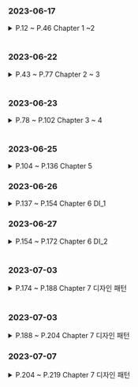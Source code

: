 ### 2023-06-17
<details>
<summary>P.12 ~ P.46 Chapter 1 ~2 </summary>

고객 : "처음에는 요구 사항을 빠르게 반영해주었는데 시간이 지날수록 간단한 요구 사항도 개발이 안되고 있다."

개발자 : "단순해 보여도 변경할 곳이 너무 많다. 어떤 기능에 문제가 생길지 모른다."

소프트웨어의 설계가 미숙하고 엉망일 때 발생하는 전형적인 증상이다.

---

**if-else문을 추가할 수록 코드는 지저분해진다.**

요구사항이 추가될 수록 단순히 복사-붙여넣기로 추가하면 되므로, 빠르게 구현할 수 있다.

그러나 코드가 커지다 보면 추가하거나 수정하기 어려워지고 오래걸리게 된다.

이것이 "초기 요구사항은 빠르게 개발되었는데 시간이 갈 수록 개발이 안된다." 상황이다.

---

**수정하기 좋은 코드를 가져야 한다.**

- 코드를 분리하자. 두 종류의 코드가 섞일 때보다 분리할 때 더 구분하기 쉽다.

- 하나의 애플리케이션에 여러개의 기능이 분산된 것보다는 구조를 복잡하게 잡고, 코드를 분리함으로써 코드가 간결해지는 것이 낫다.

- 추가사항이 발생하면 기존의 처리 코드가 영향을 받지 않는다.

객체지향 설계를 통해 소프트웨어를 쉽게 변경할 수 있는 유연함을 가져야 한다.

---

**절차지향**은 프로그램 규모가 커질수록 데이터 타입이 변경되거나, 다른 예기치 못한 값을 추가 해야 할 경우 프로시저를 모두 수정해야 하거나 오류를 발생하기도 한다.

프로그램 수정 -> 다른 곳 문제 발생 후 수정 -> 다시 다른 곳 문제 발생 후 수정의 악순환 발생 가능

**객체지향**은 프로시저를 하나의 객체로 묶어 각 객체는 자신만의 기능만 제공하게 한다.
객체 별로 데이터와 프로시저를 알맞게 설정해야 한다. 이를 통해 객체의 데이터를 변경하더라도
해당 객체만 수정하면 된다. 이는 "캡슐화" 장점을 갖는다.

---

객체는 어떤 데이터 타입 값으로 보관하는지 중요하지 않다.

객체는 그 행위가 어떻게 일어나는지 알 수 없다. 단지, 그 행위 기능을 제공한다는 것이 중요한다.

이를 인터페이스(객체가 제공하는 기능에 대한 명세서)와 클래스를 사용하여 제공한다.

```
이 인터페이스를 이용하여 클래스를 구현하고 클래스는 메모리에 객체(인스턴스) 생성
이 인스턴스는 인터페이스에 정의된 기능 제공
```

---

객체는 자신만의 책임과 크기가 있다.

파일 읽기, 암호화 처리, 파일 쓰기 객체들은 각각 자신의 기능만 수행하고 책임을 가져야 하며 다른 기능이 필요할 경우 해당 객체에 요청한다.

객체 지향 설계를 지닌 프로그램을 만들기 위해 객체에 대한 할당을 미리 결정해야 한다.

- 기왕이면 객체가 갖는 책임을 작게하고 객체가 제공하는 기능의 갯수가 적도록 구현한다.

- 여러개의 프로시저를 하나의 기능에 넣지말고(절차지향이 되버린다.) 한 객체는 하나의 책임을 갖게 함으로써, 객체가 갖는 책임을 분해한다. 이를 단일 책임 원칙(Single Responsibility Principle; SRP)이라고 한다.

---

**한 객체가 다른 객체의 메서드를 호출할 때 의존(Dependency)라고 한다.**

- 의존을 할 경우 해당 객체의 타입이 변경될 때 나도 변경될 가능성이 높다.

- 순환 의존이 발생할 수 있다. A -> B -> C -> A 순서대로 호출할 수 있기 때문이다.

- 이를 해결하기 위해 의존 역전 법칙(Dependency inversion principle; DIP)를 적용한다.

</details>

<br>

### 2023-06-22
<details>
<summary>P.43 ~ P.77 Chapter 2 ~ 3 </summary>

```
**의존의 양면성**
요구사항이 추가되어 boolean 값 리턴이 아닌 String을 리턴해야 할 때가 생길 수 있다.
- 내가 변경되면 나에게 의존하고 있는 코드에 영향을 준다.
- 나의 요구가 변경되면 내가 의존하고 있는 타입에 영향을 준다.

**캡슐화**
객체 지향은 캡슐화를 통해 다른 곳에 미치는 영향을 최소화 해야 한다.

캡슐화란 객체가 내부적으로 어떻게 기능을 구현하는지 감추는 것.
이를 통해 내부의 기능 구현이 변경되더라도 기능을 사용하는 코드는 영향을 받지 않게 한다.

절차 지향으로 프로그래밍할 경우 변경사항이 생겼을 때, 예:) A기능을 AA로 바꾸어 주세요
하였을 때, A를 사용하는 모든 로직을 연쇄적으로 변경해야 한다.

예:) if(member.isMale() && member.getExpiryDate()!= null && //조건 생략) {
    // 만료에 따른 처리
}


캡슐화된 기능을 통해 다음과 같은 이점을 얻는다. 
1. A 기능을 메서드화 한다.
2. A 기능을 AA로 바꾸어 주세요.
3. 메서드화된 A기능 로직을 바꾼다.
4. 해당 기능을 사용하는 모든 로직들은 변경사항이 일어나지 않는다.

예:) if(member.isExpired()){
    // 만료에 따른 처리
}

해당 로직은 isExpired() 메서드가 어떻게 구현했는지 모른다. 단지 isExpired가 만료되면 만료 처리를 할 뿐이다.

캡슐화를 위해 두 규칙을 지키자
- Tell, Don't Ask (데이터를 물어보지 말고 기능을 실행해라)
- 데미테르의 법칙
    (메서드에서 생성한,
     파라미터로 받은,
     필드로 참조하는)
위의 3가지 에 대한 객체의 메서드만 호출한다.

member.getDate().getTime()과 같이 getDate()메서드가 리턴한 getTime() 메서드를 호출하면 데미테르의 법칙 위반이다.
-> member.someMethod() 와 같이 구현하자.

"신문 배달부와 지갑 문제"가 이에 대한 문제를 정확히 지적한다.

---

객체지향 설계 과정은 다음과 같다.

1. 제공해야 할 기능을 찾고, 세분화하고 알맞은 객체에 할당한다.
    A. 기능을 구현할 때 필요한 데이터를 객체에 추가한다.
    B. 그 데이터를 이용하는 기능을 넣을 수 있다.
    C. 기능은 최대한 캡슐화 한다.
2. 객체 간에 어떻게 메시지를 주고받을지 결정한다.
3. 위 과정을 반복한다.

객체의 크기는 구현을 진행하는 과정에서 점진적으로 명확해진다. 개발이 진행되며 설계도 변경되기 때문이다. 그렇기에 유연한 구조를 갖도록 해야 한다.
그렇기에 구현 과정에서 한 클래스의 책임이 섞여 있다면 객체를 새로 만들어 책임을 분리시킨다.

암호화 객체 -> 파일 읽기 , 파일 쓰기
위 방법에서
흐름 제어 객체 -> 파일 읽기, 암호화, 파일 쓰기

---
**다형성과 추상화**
Coupon 클래스가 쿠폰의 기본적인 기능을 제공하고 있을 때,
새로운 쿠폰 기능을 구현할 때는 Coupon 클래스를 상속받아 사용한다.

상속받는 자식(하위) 클래스와 상속해주는 상위(부모) 클래스라고 부른다.
부모가 구현한 클래스를 구현받을 수 있는 것이다.

그러나 모든 기능을 다 주면 안될 때가 있다. 이를 접근 지정자(private, public 등)를 통해 제한한다.

부모 기능을 재정의 해서 사용할 경우, @Override 사용
---
다형성은 한 객체가 여러 가지 모습을 갖는다는 것을 의미 한다. 상속을 통해 구현한다.

한 객체가 타입A, 타입B, 타입C의 기능 실행 요청을 처리할 수 있음으로써 각 타입마다 다르게 사용할 수 있다.

상속에는 인터페이스 상속(메서드 직접구현)과 구현 상속(구현된 메서드 수정 가능)이 있다.
---
**추상화와 유연함**

A,B,C의 서로 다른 기능이 있다. 그런데 3 기능은 '로그 수집'이라는 프로세스를 처리하는 과정이다.
이 기능들을 추상화 함으로써 '로그 수집'이라는 개념으로 정의한다.

interface LogCollector{
    public void collect();
}
다음과 같은 인터페이스는 시그니처만 정의할 뿐 실제 구현을 제공하지 못한다.
이 추상타입은 A,B,C중 어떤 기능을 할지 모르고 '로그 수집'이라는 의미만 제공한다.

왜 추상화를 사용하는가?
데이터 변경사항이 일어날 때마다 다른 객체가 본연의 책임과 상관없는 일을 하지 않게 하기 위해서이다.

추상타입의 다형성을 통해 하나의 타입으로 동작시킬 수 있다.
이를 통해 이를 사용하는 객체는 그 타입만 사용하도록 수정할 수 있다.
예:)FileDataReader, SocketDataReader가 ByteSource 타입을 상속받으면,
    FlowController는 ByteSource만 사용하면 된다.

ByteSource 타입의 객체를 생성하는 기능을 별도 객체로 분리한 뒤, 그 객체를 사용해서 ByteSource 생성, DI를 통해 ByteSource를 전달받으면, 캡슐화까지 가능!

이를 통해 ByteSource에 추가 구현 클래스가 생성되거나, 종류가 변경되어도 FlowController 클래스는 변경이 없으며, FlowController의 제어 흐름을 변경할 때, ByteSource의 객체 생성 부분은 영향을 주지 않는 유연함을 갖을 수 있게 된다.
```
</details>

<br>


### 2023-06-23
<details>
<summary>P.78 ~ P.102 Chapter 3 ~ 4 </summary>

```
변경되는 부분은 추상화 해야 한다.
다양한 상황에서 코드를 작성하고 유연한 설계를 만들어 보는 경험이 필요하다.

요구사항이 변경될 때, 변화되는 부분들을 추상 타입으로 교체하면 유연하게 대처가 가능하다.

인터페이스에 대고 프로그래밍을 하면 유연함을 얻을 수 있다.
그러나, 타입이 증가하고 구조도 복잡해지기 때문에 변화 가능성이 높은 경우에만 사용한다.

인터페이스는 사용하는 코드 입장에서 알아볼 수 있도록 명확하게 작성해야 한다.

다른 사람이 일시적으로 테스트가 필요하지만 구현이 완성되지 않았을 때, 인터페이스를 통해 Mock객체를 만들어 하드코딩 한 뒤, 테스트 할 수 있도록 돕는 장점이 있다.

---
**상속보단 조립**
상속을 통한 단점은 다음과 같다.
1. 상위 클래스 변경의 어려움
    - 계층도가 커질수록 영향을 받는 클래스가 많아 상위 클래스 변경이 어렵다.

2. 불필요한 클래스 증가
    - 비슷한 클래스가 있음에도 불구하고 지속적인 상속을 통해 불필요하게 증가한다.

3. 상속의 오용
    - 많은 메서드들에 대해 어떤 것을 사용할지 몰라 비정상적으로 사용할 가능성이 있다.

---
조립을 통해 재사용이 가능하다.

클래스를 재사용함으로써 조립을 한다.
Class Storage {
    Compressor compressor();
    Encryptor encryptor();
    boolean useCompression();
    boolean useEncrpytion();

    //추가 조립을 통해 재사용 가능
    boolean useCache();
}
Storage 자체에서 압축,캐시 등의 목적으로 사용할 수 있도록 제공이 가능하다.
또한 조립은 런타임에 객체를 바꿀 수 있다.

그렇기 때문에 기능을 재사용해야 할 경우 상속보다는 조립을 고민하자.

---
위임(delegation)을 통해 내가 할 일을 다른 객체에 넘긴다. 조립 방식을 통해 구현한다.
이를 통해 세분화 되는게 많아지지만 이 과정에서 조립과 위임을 통해 객체를 재사용할 수 있다.

상속은 명확한 IS-A('A는 B이다') 관계가 성립될 때만 사용하자.
```
</details>

<br>

### 2023-06-25
<details>
<summary>P.104 ~ P.136 Chapter 5 </summary>

```
**설계원칙 SOLID**

객체지향적 기본의 설계 원칙은 다음과 같다.

- 단일 책임 원칙(Single responsibility principle; SRP)
    - 클래스는 단 한 개의 책임을 가져야 한다.
    - 여러 책임을 갖게 되면 그 클래스의 각 책임과 관련 코드가 변경될 수 있다.
    - 하나의 클래스가 가진 서로 다른 메서드를 사용할 때, 그 메서드가 요구하는 타입으로 변경 되어야 할 경우
    각각 다른 책임에속할 가능성이 높고 책임 분리 후보가 될 수 있다.

- 개방 폐쇄 원칙(Open-close principle; OCP)
    - 확장에는 열려 있어야 하고, 변경에는 닫혀 있어야 한다.
        - 기능을 변경, 확장하면서 그 기능을 사용하는 코드는 수정하지 않는다.
    - 추상화, 상속, 오버라이딩을 통해 구현할 수 있다. 이를 통해 클래스 코드를 바뀌지 않으면서 확장할 수 있다.
    - 다운 캐스팅은 OCP 원칙을 어기는 증상이다.(insanceof 등의 사용)

- 리스코프 치환 원칙(Liskov Subsitution Principle; LSP)
    - 상위 타입의 객체를 하위 타입의 객체로 치환해도 상위 타입을 사용하는 프로그램은 정상적으로 동작해야 한다.
    - 직사각형 정사각형 문제를 통해 상속 관계 처럼 보여도, 상속 관계로 묶을 수 없다. 이를 별개의 타입으로 구현해야 한다.
    - instanceOf를 연산자를 사용하면 하위 타입이 상위 타입을 대체하지 못하는 상황이 발생하므로 원칙 위반이다.(상위 타입의 추상화가 덜 된 것이다.)

- 인터페이스 분리 법칙(Interface Segregation Principle; ISP)
    - 인터페이스는 그 인터페이스를 사용하는 클라이언트 기준으로 분리해야 한다.
        (자신이 사용하는 메서드에만 의존해야 한다.)
    - 사용하는 기능만 제공하도록 인터페이스를 분리함으로써 변경의 여파를 최소화 한다.
        (단일 책임 원책과도 연결된다.)
    - 인터페이스 중심으로 분리하면 클라이언트가 영향을 받을 수 있으므로 분리하는 기준을 클라이언트로 한다.

- 의존 역전 법칙(Dependency Inversion Principle; DIP)
    - 고수준 모듈(상대적으로 큰 틀)은 저수준 모듈(개별적인 요소가 어떻게 구현)의 구현에 의존하면 안된다.
        저수준 모듈이 고수준 모듈에서 정의한 추상 타입에 의존해야 한다.
    - 고수준 모듈의 추상화를 통해 유연함을 확보한다.
        이를 통해, LSP, OCP 설계를 만들어준다.
    - 기능상 필요없는 고수준 모듈을 저수준 모듈로 사용할 경우 독립적인 배포가 어렵다.

이들을 합쳐 SOLID 설계 원칙이라고 한다.

```

</details>

### 2023-06-26
<details>
<summary>P.137 ~ P.154 Chapter 6 DI_1 </summary>

```
**DI(Dependency Injection; 의존성 주입)**

변화되는 부분을 추상화한 인터페이스는 패키지의 다른 코드에 영향을 주지 않으며 
확장할 수 있는 구조를 갖고 있다.(개방 폐쇄 원칙)

인터페이스를 상속받아 구현한 클래스는 구상 클래스
(new 키워드를 사용하여 인스턴스를 만드는 클래스)에 의존하지 않는다.(의존 역전 원칙)

각각의 클래스가 서로의 타입에 의존할 경우 순환 의존을 발생시킨다. 
향후 유지보수를 위해선 발생시키지 말아야 한다.

추상화한 객체를 사용하게 되면 생성과 초기화를 해주는 것은 누구인가?

이를 메인이 수행한다.
    - 어플리케이션 영역에서 사용될 객체 생성
    - 각 객체 간의 의존 관계 설정
    - 어플리케이션 실행

모든 의존은 메인 영역에서 어플리케이션 영역으로 향한다. 반대는 존재하지 않으며 변경되지도 않는다. 

필요한 객체를 가져와 기능을 실행시켜 객체를 제공하는 책임을 갖는 객체를 Service Locator 라고 한다. 
그러나 Service Locator를 보완하기 위한 방법으로 DI를 사용하자.

--------------

DI는 외부에서 의존(dependency)하는 객체를 주입(injection) 하는 방법이다.

main 메서드에서 생성자를 통해 이들이 사용할 객체(인스턴스에 생성된 객체)를 주입(Injection) 한다.

main 클래스는 다른 객체에게 객체 생성과 조립 책임을 위임한 뒤 그 객체가 생성한 객체를 구하는 방식으로 변경된다.

객체 조립 기능이 분리됨으로써, XML 파일을 이용하여 이를 설정하고 파일을 읽어와 초기화 해줄 수 있도록 할 수 있다.
스프링 프레임워크가 이를 제공해준다.

--------------
2.1 생성자 방식
생성자를 통해 의존 객체를 전달받는 방식이다.
private JobQueue jobQueue;

//생성자를 통해 객체를 필드에 보관한 뒤 의존 객체 전달 받음
public JobCLI(JobQueue jobQueue){
    this.jobQueue = jobQueue;
}

생성자 방식은 객체를 새엇ㅇ하는 시점에 필요한 모든 의존 객체를 준비할 수 있기 때문에 생성하는 시점에서 의존 객체가 정상인지 알 수 있다.

설정 메서드 방식은 객체를 생성한 뒤에 의존 객체를 주입함으로써, 설정하지 못한 상태에서 객체를 사용하기 때문에 NPE가 발생하기도 한다.

DI는 의존 객체를 Mock 객체로 쉽게 대체할 수 있어서 단위 테스트 하기 쉽다.

```

</details>


### 2023-06-27
<details>
<summary>P.154 ~ P.172 Chapter 6 DI_2 </summary>

```
기존에는 XML을 이용하여 DI를 하였으나 스프링 3버전 이후 자바 코드 기반으로 설정을 할 수 있게 되었다.

안드로이드 프레임워크는 DI 처리가 어려워 Service Locator를 사용한다.

Service Locator는 어플리케이션에서 필요로 하는 객체를 제공하는 책임을 갖는다.
그렇기에 Service Locator에 의해 객체를 구하고 기능을 실행하면 이에 맞는 리턴을 할 수 있어야 한다.

메인 영역에서 Service Locator터가 제공할 객체를 생성하고
어플리케이션 영역에서 Service Locator를 초기화 한다.

----

1.객체 등록 방식의 Service Locator 구현 방법

Service Locator를 사용할 때 사용할 객체 전달
인스턴스를 지정하고 참조하기 위한 static 메서드 제공

위 두 방식을 통해 생성자 방식으로 생성 후 static 메서드를 만들어 접근할 수 있도록 만든다.

객체가 많을 경우 가독성이 떨어지므로 별도로 제공해준다.

2.상속을 통한 Service Locator 구현 방법

객체를 구하는 추상 메서드를 제공하는 상위 타입 구현
상속 타입을 상속받은 하위 타입에서 사용할 객체 설정

두 방식을 통해 추상 메서드 구현 + 해당 메서드를 구현한 객체 방식으로 만든다.

3. Generic/Template를 이용한 Service Locator 구현 방법

중복해서 만드는 문제를 피하기 위해 Generic을 사용한다.
의존 대상들의 타입이 명시되지 않기 때문에 타입이 변경 되어도 영향을 받지 않는다.

Service Locator의 단점은 인터페이스 분리 법칙을 위반하고 다른 타입에 대한 의존이 발생한다.
뿐만 아니라, 동일 타입 객체가 다수 필요할 경우 별도로 메서드를 만들어 주어야 한다.

이 문제들은 변경의 유연함을 떨어트리고 DI에서 발생하지 않기 때문에 DI를 사용하자.
```

</details>

<br>

### 2023-07-03
<details>
<summary>P.174 ~ P.188 Chapter 7 디자인 패턴 </summary>

### 디자인 패턴이란?

- 재설계를 최소화 하며 요구 사항의 변화를 수용할 수 있도록 반복적으로 사용되는 설계, 클래스, 구성, 객체간 흐름 등에 대해 발생하는 일정한 패턴

디자인 패턴 장점

- 각 패턴의 장단점을 통해 올바른 설계 빠른 적용 가능
- 시스템의 문서화, 이해, 유지 보수 도움

#### 전략(Strategy) 패턴

if - else문으로 코드를 구현하면 기능이 추가될 때마다 메서드를 수정해야 한다.
또한 코드 분석을 어렵게 만든다.

이를 해결하기 위해 가격 할인 정책을 별도 객체로 분리한다.

예시:)

<img src="./image/Design_Pattern_1.png" style="width:100%;">

Client - 콘텍스트
Interface - 전략
Train, Bus - 전략 콘크리트 클래스

상품의 할인 금액 계산을 추상화 하고 이를 구현한 클래스는 이에 맞는 계산 알고리즘을 제공한다.

이렇듯 기능(전략, 알고리즘)을 별도로 분리하는 설계 방법을 전략 패턴이라고 한다.

이를 통해, 콘크리트 클래스(인터페이스, 클라이언트 쌍을 이룬 것) 코드의 변경 없이 새로운 전략을 추가할 수 있다.

---

#### 템플릿 메서드(Template Method) 패턴

- 완전히 동일한 절차(예: 인증 처리 과정)를 가진 코드를 작성하는 일이 있다.

- 실행/단계는 동일하나 각 단계의 일부의 구현이 다를 경우 사용하는 것이 **템플릿 메서드** 패턴이다. 다음 2가지로 구성된다.

    - 실행 과정을 구현한 상위 클래스

    - 실행 과정의 일부 단계를 구현한 하위 클래스

기능을 구현하는데 필요한 각 단계를 정의할 때, 일부 단계는 추상 메서드를 호출하는 방식으로 구현한다.

-> 두 Method에서 동일했던 실행 과정을 구현할 경우, 추상 메서드로 분리한다.
-> 이 메서드를 상속받아 하위 클래스에서 알맞게 재정의 해준다.

비슷한 코드가 중복될 때, 템플릿 메서드를 사용하기 좋다.

일반적인 경우, 하위 타입이 상위 타입의 기능을 재사용하나
템플릿 메서드 패턴에서는 상위 타입이 실행 흐름을 제어하고 하위 타입은 이를 호출하는 구조를 갖는다.

</details>

<br>

### 2023-07-03
<details>
<summary>P.188 ~ P.204 Chapter 7 디자인 패턴 </summary>

#### 상태(State) 패턴

상태에 따라 동일한 기능 요청의 처리를 다르게 처리 해야 할 때 사용 할 수 있는 디자인 패턴이다.

간단한 구현 예시
1. Interface를 통해 필요한 기능들을 제공한다.
2. Context는 클라이언트로부터 기능 실행을 요청받으면 Interface를 구현한 객체에 처리를 위임(parameter, this 사용)한다.
3. Interface를 구현한 객체는 Context로 부터 현재 상태(this)를 받아 메서드를 처리(this에 대한 객체의 메서드)한다.

이를 통해 새로운 상태가 추가되더라도 Context가 받는 영향은 최소화 된다. 또한 복잡한 조건문이나 분기문을 없앨 수 있어 코드가 간결해진다.

상태 객체는 상태 변경을 위한 목적으로 접근이 필요 없을 경우 private 접근자를 사용하여 자신이 수행해야 하는 작업만 처리한다.

#### 데코레이터(Decorator) 패턴

여러 기능을 상속 대신 위임을 통해 조합하는 방식으로 구현하는 디자인 패턴이다.

간단한 구현 예시
1. Decorator 기능을 제공하는 추상 클래스를 생성한다.
    (이 클래스 또한 Client가 사용할 Context(Interface)를 구현받는다.)
2. 추상 클래스를 상속받아 각 자신이 수행할 기능을 구현한다.
    (암호화할 경우, super.method를 통해 부모에게 암호화를 위임하도록 구현한다.)

데코레이터 패턴은 조합하는 방식으로 기능을 확장할 수 있는 장점이 있다.

데이터를 압축한 뒤 암호화 혹은 암호화 한 뒤 압축에 대해 기능 적용 순서 변경이 쉽다.

단일 책임 원칙을 지킨다.

데코레이터 패턴은 대표적으로 **Transaction** 처리에 사용된다.

1~6번의 흐름이 진행되어야 할 때, 사소한 기능인 6번 과정에 문제가 생겼다.
그렇다면 1~5번 흐름 또한 롤백해야 하는가? 실제 필요한 기능이 정상적으로 실행 되었을 경우
정상적으로 커밋 후 이후 사후 처리를 진행할 수 있다.

데코레이너 패턴 단점은, 코드만으로는 기능이 어떻게 동작하는지 어려워서 런타임에 생성된 객체의 구조를 이해해야 한다.

<img src="./image/Decorator_Pattern." style="width:100%;">

</details>

### 2023-07-07
<details>
<summary>P.204 ~ P.219 Chapter 7 디자인 패턴 </summary>

#### 프록시(Proxy) 패턴

실제 객체를 대신하는 프록시 객체를 사용하여 실제 객체의 생성, 접근 등을 제어할 수 있도록 돕는 디자인 패턴이다.

구현 예시는 다음과 같다.

```Java
public class ProxyImage implements Image {
    private RealImage image;
    //생성자 주입 String path;
    
    public void draw(){

        if(image == null){
            image = new RealImage(path); // 최초로 접근 할 때, 객체를 생성 한다.
        }
        image.draw(); // RealImage 객체에 위임한다.
    }
}
```

- RealImage는 draw 메서드가 호출되기 전까지 객체를 생성하지 않는다. (메모리 낭비 방지 가능)

- 최초로 호출되면 데이터를 메모리에 보관하여 입력 값들을 처리하는 RealImage 객체를 사용한다.

- 이를 호출할 때, RealImage인지, ProxyImage를 사용하는지 모른다. 단순히 draw(); 메서드로 이미지를 그리는 것이다.

자바의 RMI(Remote Method Invocation) 객체에 접근할 때 사용되는 원격 프록시도 존재한다.

이는 내부적으로 IPC(Inter process communication), TCP 통신을 사용한다.

상속 방식으로도 구현할 수 있으나, 이는 실제 객체가 생성되기 때문에 가상 프록시를 구현하기에는 적합하지 않다.

### 어댑터(Adapter) 패턴

클라이언트가 요구하는 인터페이스와 재사용 해야 하는 인터페이스(기존의 인터페이스에서 바꾸어야 할 인터페이스)가 일치하지 않을 때 사용하는 디자인 패턴이다.

어댑터라는 말 그대로 장치를 서로 연결해서 작동하게 도와주는 도구이다.

기존의 사용하던 인터페이스에 어댑터 인터페이스를 맞추어 주고 이를 구현하는 방식이다.



</details>